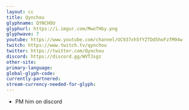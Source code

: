 ```yaml
---
layout: cc
title: Qynchou
glyphname: QYNCHOU
glyphurl: https://i.imgur.com/MwoTHby.png
glyphwave: 7
youtube: https://www.youtube.com/channel/UC937xh5fYZTDd5hoFzfM94w
twitch: https://www.twitch.tv/qynchou
twitter: https://twitter.com/Qynchou
discord: https://discord.gg/WVTJsgz
other-site: 
primary-language: 
global-glyph-code: 
currently-partnered: 
stream-currency-needed-for-glyph: 
---
```

* PM him on discord

